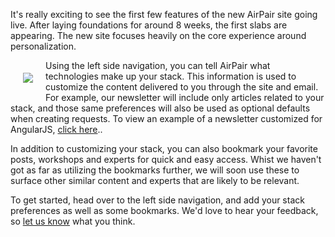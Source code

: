 It's really exciting to see the first few features of the new AirPair site going live. After laying foundations for around 8 weeks, the first slabs are appearing. The new site focuses heavily on the core experience around personalization.

<img src="//airpair.github.io/img/2014/11/menu.png" style="float:left;margin:20px;">Using the left side navigation, you can tell AirPair what technologies make up your stack. This information is used to customize the content delivered to you through the site and email. For example, our newsletter will include only articles related to your stack, and those same preferences will also be used as optional defaults when creating requests. To view an example of a newsletter customized for AngularJS, [click here](http://us7.campaign-archive1.com/?u=707a79398ffed7972e1e87db6&id=f4366abeda&e=).. 

In addition to customizing your stack, you can also bookmark your favorite posts, workshops and experts for quick and easy access. Whist we haven't got as far as utilizing the bookmarks further, we will soon use these to surface other similar content and experts that are likely to be relevant.

To get started, head over to the left side navigation, and add your stack preferences as well as some bookmarks. We'd love to hear your feedback, so [let us know](mailto:team@airpair.com?Subject=Feedback%20-%20personalization%20features) what you think.